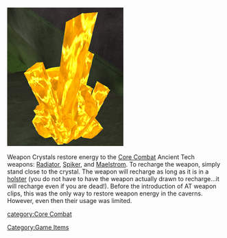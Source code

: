 ![](/images/Weapon_crystal.jpg "Weapon_crystal.jpg")

Weapon Crystals restore energy to the [Core
Combat](/Core_Combat "wikilink") Ancient Tech weapons:
[Radiator](/Radiator "wikilink"), [Spiker](/Spiker "wikilink"), and
[Maelstrom](/Maelstrom "wikilink"). To recharge the weapon, simply stand
close to the crystal. The weapon will recharge as long as it is in a
[holster](/holster "wikilink") (you do not have to have the weapon
actually drawn to recharge...it will recharge even if you are dead!).
Before the introduction of AT weapon clips, this was the only way to
restore weapon energy in the caverns. However, even then their usage was
limited.

[category:Core Combat](/category:Core_Combat "wikilink")

[Category:Game Items](/Category:Game_Items "wikilink")
